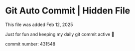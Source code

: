 # Git Auto Commit | Hidden File

This file was added Feb 12, 2025

Just for fun and keeping my daily git commit active 🤪

commit number: 431548
